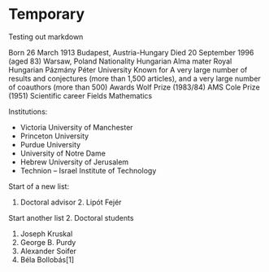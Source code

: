 # Temporary
Testing out markdown

Born	26 March 1913
Budapest, Austria-Hungary
Died	20 September 1996 (aged 83)
Warsaw, Poland
Nationality	Hungarian
Alma mater	Royal Hungarian Pázmány Péter University
Known for	A very large number of results and conjectures (more than 1,500 articles), and a very large number of coauthors (more than 500)
Awards	Wolf Prize (1983/84)
AMS Cole Prize (1951)
Scientific career
Fields	Mathematics

Institutions:
* Victoria University of Manchester
* Princeton University
* Purdue University
* University of Notre Dame
* Hebrew University of Jerusalem
* Technion – Israel Institute of Technology

Start of a new list:
1. Doctoral advisor	
   2. Lipót Fejér

Start another list
2. Doctoral students	
  1. Joseph Kruskal
  2. George B. Purdy
  3. Alexander Soifer
  4. Béla Bollobás[1]
